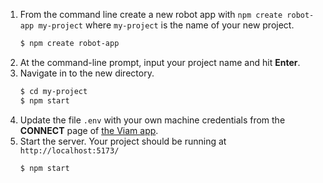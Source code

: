 1. From the command line create a new robot app with `npm create robot-app my-project` where `my-project` is the name of your new project.
   ```bash
   $ npm create robot-app
   ```
1. At the command-line prompt, input your project name and hit **Enter**.
1. Navigate in to the new directory.
   ```bash
   $ cd my-project
   $ npm start
   ```
1. Update the file `.env` with your own machine credentials from the **CONNECT** page of [the Viam app](https://app.viam.com/robots).
1. Start the server. Your project should be running at `http://localhost:5173/`
   ```bash
   $ npm start
   ```
